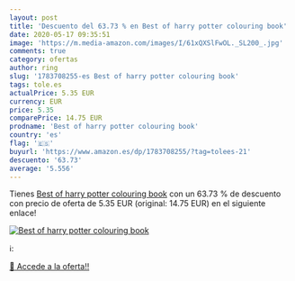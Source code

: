 ```yaml
---
layout: post
title: 'Descuento del 63.73 % en Best of harry potter colouring book'
date: 2020-05-17 09:35:51
image: 'https://m.media-amazon.com/images/I/61xQXSlFwOL._SL200_.jpg'
comments: true
category: ofertas
author: ring
slug: '1783708255-es Best of harry potter colouring book'
tags: tole.es
actualPrice: 5.35 EUR
currency: EUR
price: 5.35
comparePrice: 14.75 EUR
prodname: 'Best of harry potter colouring book'
country: 'es'
flag: '🇪🇸'
buyurl: 'https://www.amazon.es/dp/1783708255/?tag=tolees-21'
descuento: '63.73'
average: '5.556'
---
```


Tienes [Best of harry potter colouring book](https://www.amazon.es/dp/1783708255/?tag=tolees-21) con un 63.73 % de descuento con precio de oferta de 5.35 EUR (original: 14.75 EUR) en el siguiente enlace!

[![Best of harry potter colouring book](https://m.media-amazon.com/images/I/61xQXSlFwOL._SL200_.jpg)](https://www.amazon.es/dp/1783708255/?tag=tolees-21)

ℹ️:


[🛒 Accede a la oferta!!](https://www.amazon.es/dp/1783708255/?tag=tolees-21)
